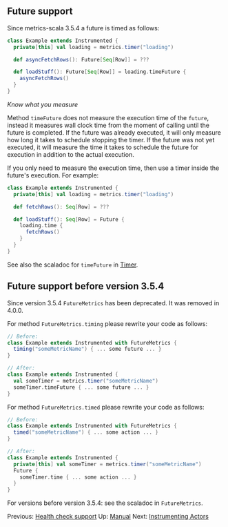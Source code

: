 ## Future support

Since metrics-scala 3.5.4 a future is timed as follows:

```scala
class Example extends Instrumented {
  private[this] val loading = metrics.timer("loading")

  def asyncFetchRows(): Future[Seq[Row]] = ???

  def loadStuff(): Future[Seq[Row]] = loading.timeFuture {
    asyncFetchRows()
  }
}
```

*Know what you measure*

Method `timeFuture` does not measure the execution time of the `future`, instead it measures wall clock time from
the moment of calling until the future is completed. If the future was already executed, it will only measure how long
it takes to schedule stopping the timer. If the future was not yet executed, it will measure the time it takes to
schedule the future for execution in addition to the actual execution.

If you only need to measure the execution time, then use a timer inside the future's execution. For example:

```scala
class Example extends Instrumented {
  private[this] val loading = metrics.timer("loading")

  def fetchRows(): Seq[Row] = ???

  def loadStuff(): Seq[Row] = Future {
    loading.time {
      fetchRows()
    }
  }
}
```

See also the scaladoc for `timeFuture` in [Timer](/src/main/scala/nl/grons/metrics/scala/Timer.scala).

## Future support before version 3.5.4

Since version 3.5.4 `FutureMetrics` has been deprecated. It was removed in 4.0.0.

For method `FutureMetrics.timing` please rewrite your code as follows:

```scala
// Before:
class Example extends Instrumented with FutureMetrics {
  timing("someMetricName") { ... some future ... }
}

// After:
class Example extends Instrumented {
  val someTimer = metrics.timer("someMetricName")
  someTimer.timeFuture { ... some future ... }
}
```

For method `FutureMetrics.timed` please rewrite your code as follows:

```scala
// Before:
class Example extends Instrumented with FutureMetrics {
  timed("someMetricName") { ... some action ... }
}

// After:
class Example extends Instrumented {
  private[this] val someTimer = metrics.timer("someMetricName")
  Future {
    someTimer.time { ... some action ... }
  }
}
```

For versions before version 3.5.4: see the scaladoc in `FutureMetrics`.

Previous: [Health check support](HealthCheckManual.md) Up: [Manual](Manual.md) Next: [Instrumenting Actors](Actors.md)
